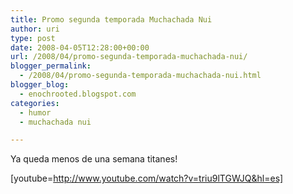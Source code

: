 ```yaml
---
title: Promo segunda temporada Muchachada Nui
author: uri
type: post
date: 2008-04-05T12:28:00+00:00
url: /2008/04/promo-segunda-temporada-muchachada-nui/
blogger_permalink:
  - /2008/04/promo-segunda-temporada-muchachada-nui.html
blogger_blog:
  - enochrooted.blogspot.com
categories:
  - humor
  - muchachada nui

---
```

Ya queda menos de una semana titanes!

[youtube=http://www.youtube.com/watch?v=triu9lTGWJQ&hl=es] 

<div class="blogger-post-footer">
  <img width='1' height='1' />
</div>